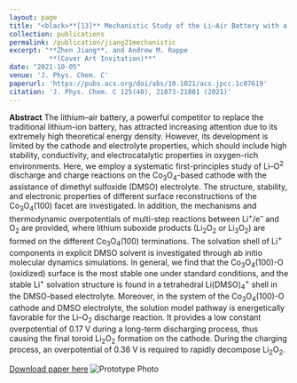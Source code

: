 ```yaml
---
layout: page
title: "<black>**[13]** Mechanistic Study of the Li–Air Battery with a Co<sub>3</sub>O<sub>4</sub> Cathode and Dimethyl Sulfoxide Electrolyte</black>"
collection: publications
permalink: /publication/jiang21mechanistic
excerpt: "**Zhen Jiang**, and Andrew M. Rappe    
          **(Cover Art Invitation)**"
date: "2021-10-05"
venue: 'J. Phys. Chem. C'
paperurl: 'https://pubs.acs.org/doi/abs/10.1021/acs.jpcc.1c07619'
citation: 'J. Phys. Chem. C 125(40), 21873-21881 (2021)'
---
```

**Abstract** The lithium–air battery, a powerful competitor to replace the traditional lithium-ion battery, has attracted increasing attention due to its extremely high theoretical energy density. However, its development is limited by the cathode and electrolyte properties, which should include high stability, conductivity, and electrocatalytic properties in oxygen-rich environments. Here, we employ a systematic first-principles study of Li–O<sup>2</sup> discharge and charge reactions on the Co<sub>3</sub>O<sub>4</sub>-based cathode with the assistance of dimethyl sulfoxide (DMSO) electrolyte. The structure, stability, and electronic properties of different surface reconstructions of the Co<sub>3</sub>O<sub>4</sub>(100) facet are investigated. In addition, the mechanisms and thermodynamic overpotentials of multi-step reactions between Li<sup>+</sup>/e<sup>–</sup> and O<sub>2</sub> are provided, where lithium suboxide products (Li<sub>2</sub>O<sub>2</sub> or Li<sub>3</sub>O<sub>2</sub>) are formed on the different Co<sub>3</sub>O<sub>4</sub>(100) terminations. The solvation shell of Li<sup>+</sup> components in explicit DMSO solvent is investigated through ab initio molecular dynamics simulations. In general, we find that the Co<sub>3</sub>O<sub>4</sub>(100)-O (oxidized) surface is the most stable one under standard conditions, and the stable Li<sup>+</sup> solvation structure is found in a tetrahedral Li(DMSO)<sub>4</sub><sup>+</sup> shell in the DMSO-based electrolyte. Moreover, in the system of the Co<sub>3</sub>O<sub>4</sub>(100)-O cathode and DMSO electrolyte, the solution model pathway is energetically favorable for the Li–O<sub>2</sub> discharge reaction. It provides a low constant overpotential of 0.17 V during a long-term discharging process, thus causing the final toroid Li<sub>2</sub>O<sub>2</sub> formation on the cathode. During the charging process, an overpotential of 0.36 V is required to rapidly decompose Li<sub>2</sub>O<sub>2</sub>.

[Download paper here](https://github.com/ZhenJiang16/personal/tree/master/files/jiang21mechanistic.pdf)
![Prototype Photo]({{site.baseurl}}/images/jiang21mechanistic.jpg)
